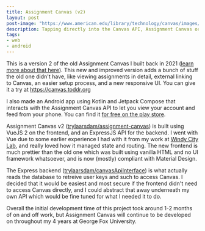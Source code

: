```yaml
---
title: Assignment Canvas (v2)
layout: post
post-image: "https://www.american.edu/library/technology/canvas/images/canvas_logo.jpg"
description: Tapping directly into the Canvas API, Assignment Canvas organizes all your announcements and assignments from all your courses into one central location. No more clicking through a dozen courses to find all your homework.
tags:
- web
- android
---
```


This is a version 2 of the old Assignment Canvas I built back in 2021 ([learn more about that here](https://toddr.org/projects/assignment-canvas)). This new and improved version adds a bunch of stuff the old one didn't have, like viewing assignments in detail, external linking to Canvas, an easier setup process, and a new responsive UI. You can give it a try at https://canvas.toddr.org

I also made an Android app using Kotlin and Jetpack Compose that interacts with the Assignment Canvas API to let you view your account and feed from your phone. You can find it [for free on the play store](https://play.google.com/store/apps/details?id=com.trylaarsdam.assignmentcanvas). 

Assignment Canvas v2 ([trylaarsdam/assignment-canvas](https://github.com/trylaarsdam/assignment-canvas)) is built using VueJS 2 on the frontend, and an ExpressJS API for the backend. I went with Vue due to some earlier experience I had with it from my work at [Windy City Lab](https://thewcl.com), and really loved how it managed state and routing. The new frontend is much prettier than the old one which was built using vanilla HTML and no UI framework whatsoever, and is now (mostly) compliant with Material Design.

The Express backend ([trylaarsdam/canvasApiInterface](https://github.com/trylaarsdam/canvasapiinterface)) is what actually reads the database to retreive user keys and such to access Canvas. I decided that it would be easiest and most secure if the frontend didn't need to access Canvas directly, and I could abstract that away underneath my own API which would be fine tuned for what I needed it to do. 

Overall the initial development time of this project took around 1-2 months of on and off work, but Assignment Canvas will continue to be developed on throughout my 4 years at George Fox University. 
